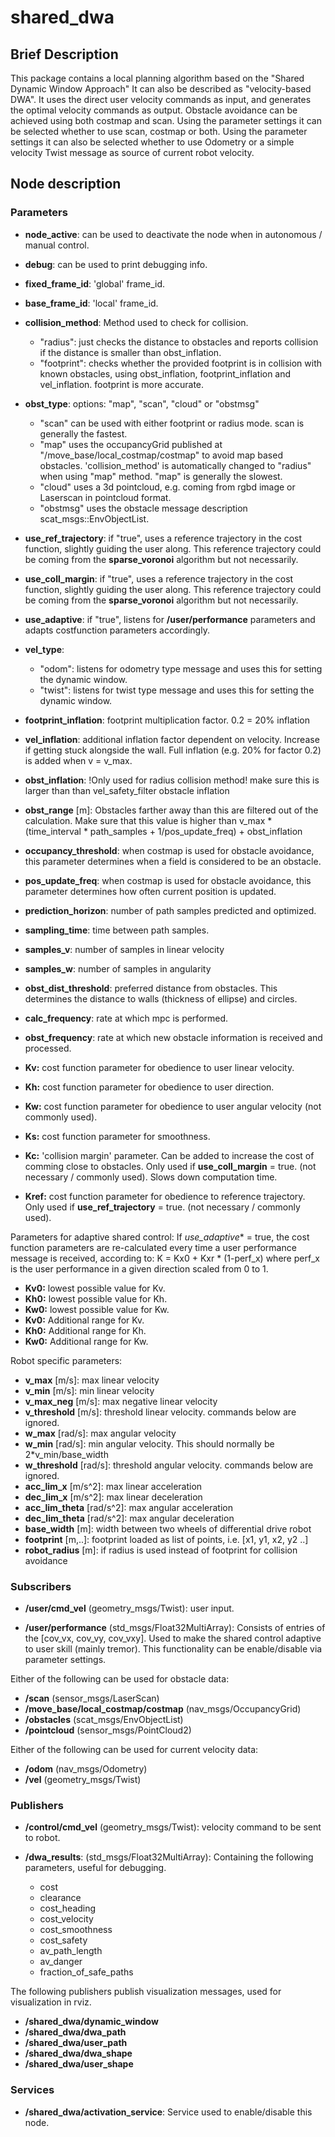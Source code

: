 # shared_dwa

## Brief Description

This package contains a local planning algorithm based on the "Shared Dynamic Window Approach"
It can also be described as "velocity-based DWA". 
It uses the direct user velocity commands as input, and generates the optimal velocity commands as output.
Obstacle avoidance can be achieved using both costmap and scan. 
Using the parameter settings it can be selected whether to use scan, costmap or both. 
Using the parameter settings it can also be selected whether to use Odometry or a simple velocity Twist message as source of current robot velocity. 

## Node description

### Parameters
- **node_active**: can be used to deactivate the node when in autonomous / manual control. 
- **debug**: can be used to print debugging info.
- **fixed_frame_id**: 'global' frame_id. 
- **base_frame_id**: 'local' frame_id. 

- **collision_method**: Method used to check for collision.
    - "radius": just checks the distance to obstacles and reports collision if the distance is smaller than obst_inflation.
    - "footprint": checks whether the provided footprint is in collision with known obstacles, using obst_inflation, footprint_inflation and vel_inflation. footprint is more accurate. 

- **obst_type**: options: "map", "scan", "cloud" or "obstmsg" 
    - "scan" can be used with either footprint or radius mode. scan is generally the fastest. 
    - "map" uses the occupancyGrid published at "/move_base/local_costmap/costmap" to avoid map based obstacles. 'collision_method' is automatically changed to "radius" when using "map" method. "map" is generally the slowest. 
    - "cloud" uses a 3d pointcloud, e.g. coming from rgbd image or Laserscan in pointcloud format. 
    - "obstmsg" uses the obstacle message description scat_msgs::EnvObjectList.

- **use_ref_trajectory**: if "true", uses a reference trajectory in the cost function, slightly guiding the user along. This reference trajectory could be coming from the **sparse_voronoi** algorithm but not necessarily. 
- **use_coll_margin**: if "true", uses a reference trajectory in the cost function, slightly guiding the user along. This reference trajectory could be coming from the **sparse_voronoi** algorithm but not necessarily. 
- **use_adaptive**: if "true", listens for **/user/performance** parameters and adapts costfunction parameters accordingly. 
- **vel_type**: 
    - "odom": listens for odometry type message and uses this for setting the dynamic window. 
    - "twist": listens for twist type message and uses this for setting the dynamic window. 
- **footprint_inflation**: footprint multiplication factor. 0.2 = 20% inflation
- **vel_inflation**: additional inflation factor dependent on velocity. Increase if getting stuck alongside the wall. Full inflation (e.g. 20% for factor 0.2) is added when v = v_max.
- **obst_inflation**: !Only used for radius collision method! make sure this is larger than than vel_safety_filter obstacle inflation
- **obst_range** [m]: Obstacles farther away than this are filtered out of the calculation. Make sure that this value is higher than v_max * (time_interval * path_samples + 1/pos_update_freq) + obst_inflation
- **occupancy_threshold**: when costmap is used for obstacle avoidance, this parameter determines when a field is considered to be an obstacle. 
- **pos_update_freq**: when costmap is used for obstacle avoidance, this parameter determines how often current position is updated. 
- **prediction_horizon**: number of path samples predicted and optimized. 
- **sampling_time**: time between path samples. 
- **samples_v**: number of samples in linear velocity
- **samples_w**: number of samples in angularity
- **obst_dist_threshold**: preferred distance from obstacles. This determines the distance to walls (thickness of ellipse) and circles. 
- **calc_frequency**: rate at which mpc is performed. 
- **obst_frequency**: rate at which new obstacle information is received and processed. 

- **Kv:** cost function parameter for obedience to user linear velocity. 
- **Kh:** cost function parameter for obedience to user direction. 
- **Kw:** cost function parameter for obedience to user angular velocity (not commonly used). 
- **Ks:** cost function parameter for smoothness. 
- **Kc:** 'collision margin' parameter. Can be added to increase the cost of comming close to obstacles. Only used if **use_coll_margin** = true. (not necessary / commonly used). Slows down computation time. 
- **Kref:** cost function parameter for obedience to reference trajectory. Only used if **use_ref_trajectory** = true. (not necessary / commonly used). 

Parameters for adaptive shared control:
If *use_adaptive** = true, the cost function parameters are re-calculated every time a user performance message is received, according to:
K = Kx0 + Kxr * (1-perf_x) where perf_x is the user performance in a given direction scaled from 0 to 1.

- **Kv0:** lowest possible value for Kv. 
- **Kh0:** lowest possible value for Kh. 
- **Kw0:** lowest possible value for Kw. 
- **Kv0:** Additional range for Kv. 
- **Kh0:** Additional range for Kh. 
- **Kw0:** Additional range for Kw. 

Robot specific parameters:
- **v_max** [m/s]: max linear velocity
- **v_min** [m/s]: min linear velocity
- **v_max_neg** [m/s]: max negative linear velocity
- **v_threshold** [m/s]: threshold linear velocity. commands below are ignored. 
- **w_max** [rad/s]: max angular velocity
- **w_min** [rad/s]: min angular velocity. This should normally be 2*v_min/base_width
- **w_threshold** [rad/s]: threshold angular velocity. commands below are ignored. 
- **acc_lim_x** [m/s^2]:  max linear acceleration
- **dec_lim_x** [m/s^2]:  max linear deceleration
- **acc_lim_theta** [rad/s^2]:  max angular acceleration
- **dec_lim_theta** [rad/s^2]: max angular deceleration
- **base_width** [m]: width between two wheels of differential drive robot
- **footprint** [m,..]: footprint loaded as list of points, i.e. [x1, y1, x2, y2 ..]
- **robot_radius** [m]: if radius is used instead of footprint for collision avoidance

### Subscribers

- **/user/cmd_vel** (geometry_msgs/Twist): 
user input.

- **/user/performance** (std_msgs/Float32MultiArray):
Consists of entries of the [cov_vx, cov_vy, cov_vxy].
Used to make the shared control adaptive to user skill (mainly tremor).
This functionality can be enable/disable via parameter settings. 

Either of the following can be used for obstacle data:
- **/scan** (sensor_msgs/LaserScan)
- **/move_base/local_costmap/costmap** (nav_msgs/OccupancyGrid)
- **/obstacles** (scat_msgs/EnvObjectList)
- **/pointcloud** (sensor_msgs/PointCloud2)

Either of the following can be used for current velocity data:
- **/odom** (nav_msgs/Odometry)
- **/vel** (geometry_msgs/Twist)

### Publishers

- **/control/cmd_vel** (geometry_msgs/Twist): velocity command to be sent to robot. 

- **/dwa_results**: (std_msgs/Float32MultiArray): 
Containing the following parameters, useful for debugging.

    - cost
	- clearance 
	- cost_heading
	- cost_velocity
	- cost_smoothness
	- cost_safety
	- av_path_length
	- av_danger
	- fraction_of_safe_paths

The following publishers publish visualization messages, used for visualization in rviz. 
- **/shared_dwa/dynamic_window**
- **/shared_dwa/dwa_path**
- **/shared_dwa/user_path**
- **/shared_dwa/dwa_shape**
- **/shared_dwa/user_shape**

### Services

- **/shared_dwa/activation_service**: 
Service used to enable/disable this node. 
